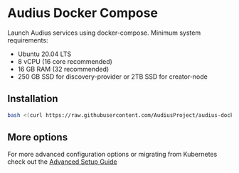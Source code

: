 # Audius Docker Compose

Launch Audius services using docker-compose. Minimum system requirements:

- Ubuntu 20.04 LTS
- 8 vCPU (16 core recommended)
- 16 GB RAM (32 recommended)
- 250 GB SSD for discovery-provider or 2TB SSD for creator-node

## Installation

```sh
bash <(curl https://raw.githubusercontent.com/AudiusProject/audius-docker-compose/main/install.sh)
```

## More options
For more advanced configuration options or migrating from Kubernetes check out the [Advanced Setup Guide](ADVANCED_SETUP.md)